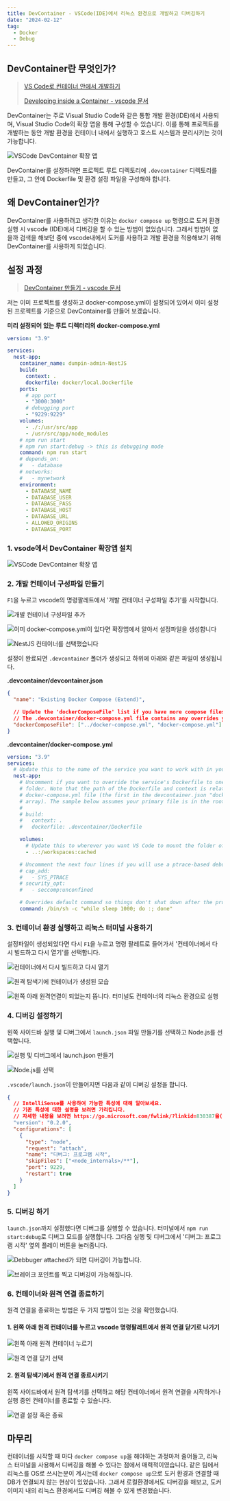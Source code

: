 ```yaml
---
title: DevContainer - VSCode(IDE)에서 리눅스 환경으로 개발하고 디버깅하기
date: "2024-02-12"
tag:
  - Docker
  - Debug
---
```


## DevContainer란 무엇인가?

> [VS Code로 컨테이너 안에서 개발하기](https://ssowonny.medium.com/vs-code%EB%A1%9C-%EC%BB%A8%ED%85%8C%EC%9D%B4%EB%84%88-%EC%95%88%EC%97%90%EC%84%9C-%EA%B0%9C%EB%B0%9C%ED%95%98%EA%B8%B0-d8ed0950d69a)
>
> [Developing inside a Container - vscode 문서](https://code.visualstudio.com/docs/devcontainers/containers)

DevContainer는 주로 Visual Studio Code와 같은 통합 개발 환경(IDE)에서 사용되며,
Visual Studio Code의 확장 앱을 통해 구성할 수 있습니다.
이를 통해 프로젝트를 개발하는 동안 개발 환경을 컨테이너 내에서 실행하고 호스트 시스템과 분리시키는 것이 가능합니다.

<!-- end -->

![VSCode DevContainer 확장 앱](https://github.com/Zamoca42/blog/assets/96982072/5752ba51-596b-4cde-a572-ec0e39f8e8ed)

DevContainer를 설정하려면 프로젝트 루트 디렉토리에 `.devcontainer` 디렉토리를 만들고,
그 안에 Dockerfile 및 환경 설정 파일을 구성해야 합니다.

## 왜 DevContainer인가?

DevContainer를 사용하려고 생각한 이유는 `docker compose up` 명령으로 도커 환경 실행 시
vscode (IDE)에서 디버깅을 할 수 있는 방법이 없었습니다.
그래서 방법이 없을까 검색을 해보던 중에 vscode내에서 도커를 사용하고 개발 환경을 적용해보기 위해 DevContainer를 사용하게 되었습니다.

## 설정 과정

> [DevContainer 만들기 - vscode 문서](https://code.visualstudio.com/docs/devcontainers/create-dev-container)

저는 이미 프로젝트를 생성하고 docker-compose.yml이 설정되어 있어서
이미 설정된 프로젝트를 기준으로 DevContainer를 만들어 보겠습니다.

**미리 설정되어 있는 루트 디렉터리의 docker-compose.yml**

```yaml
version: "3.9"

services:
  nest-app:
    container_name: dumpin-admin-NestJS
    build:
      context: .
      dockerfile: docker/local.Dockerfile
    ports:
      # app port
      - "3000:3000"
      # debugging port
      - "9229:9229"
    volumes:
      - ./:/usr/src/app
      - /usr/src/app/node_modules
    # npm run start
    # npm run start:debug -> this is debugging mode
    command: npm run start
    # depends_on:
    #   - database
    # networks:
    #   - mynetwork
    environment:
      - DATABASE_NAME
      - DATABASE_USER
      - DATABASE_PASS
      - DATABASE_HOST
      - DATABASE_URL
      - ALLOWED_ORIGINS
      - DATABASE_PORT
```

### 1. vsode에서 DevContainer 확장앱 설치

![VSCode DevContainer 확장 앱](https://github.com/Zamoca42/blog/assets/96982072/5752ba51-596b-4cde-a572-ec0e39f8e8ed)

### 2. 개발 컨테이너 구성파일 만들기

`F1`을 누르고 vscode의 명령팔레트에서 '개발 컨테이너 구성파일 추가'를 시작합니다.

![개발 컨테이너 구성파일 추가](https://github.com/Zamoca42/blog/assets/96982072/3fe0b87b-0e79-4561-9449-6098b40a4ea9)

![이미 docker-compose.yml이 있다면 확장앱에서 알아서 설정파일을 생성합니다](https://github.com/Zamoca42/blog/assets/96982072/2d6756de-507f-4a02-bf82-c8f611221f2f)

![NestJS 컨테이너를 선택했습니다](https://github.com/Zamoca42/blog/assets/96982072/2fd24bd5-5e79-48fb-9a0f-adfe86ff0eb7)

설정이 완료되면 `.devcontainer` 폴더가 생성되고 하위에 아래와 같은 파일이 생성됩니다.

**.devcontainer/devcontainer.json**

```json
{
  "name": "Existing Docker Compose (Extend)",

  // Update the 'dockerComposeFile' list if you have more compose files or use different names.
  // The .devcontainer/docker-compose.yml file contains any overrides you need/want to make.
  "dockerComposeFile": ["../docker-compose.yml", "docker-compose.yml"]
}
```

**.devcontainer/docker-compose.yml**

```yaml
version: "3.9"
services:
  # Update this to the name of the service you want to work with in your docker-compose.yml file
  nest-app:
    # Uncomment if you want to override the service's Dockerfile to one in the .devcontainer
    # folder. Note that the path of the Dockerfile and context is relative to the *primary*
    # docker-compose.yml file (the first in the devcontainer.json "dockerComposeFile"
    # array). The sample below assumes your primary file is in the root of your project.
    #
    # build:
    #   context: .
    #   dockerfile: .devcontainer/Dockerfile

    volumes:
      # Update this to wherever you want VS Code to mount the folder of your project
      - ..:/workspaces:cached

    # Uncomment the next four lines if you will use a ptrace-based debugger like C++, Go, and Rust.
    # cap_add:
    #   - SYS_PTRACE
    # security_opt:
    #   - seccomp:unconfined

    # Overrides default command so things don't shut down after the process ends.
    command: /bin/sh -c "while sleep 1000; do :; done"
```

### 3. 컨테이너 환경 실행하고 리눅스 터미널 사용하기

설정파일이 생성되었다면 다시 `F1`을 누르고 명령 팔레트로 들어가서 '컨테이너에서 다시 빌드하고 다시 열기'를 선택합니다.

![컨테이너에서 다시 빌드하고 다시 열기](https://github.com/Zamoca42/blog/assets/96982072/c526d910-a923-4987-a2d5-38d1b2376d51)

![원격 탐색기에 컨테이너가 생성된 모습](https://github.com/Zamoca42/blog/assets/96982072/48443c1f-6e06-4fd1-9c7f-a989bcd509ca)

![왼쪽 아래 원격연결이 되었는지 뜹니다. 터미널도 컨테이너의 리눅스 환경으로 실행](https://github.com/Zamoca42/blog/assets/96982072/2db5140c-f1d4-4c30-b734-67e20ea36e94)

### 4. 디버깅 설정하기

왼쪽 사이드바 실행 및 디버그에서 `launch.json` 파일 만들기를 선택하고 Node.js를 선택합니다.

![실행 및 디버그에서 launch.json 만들기](https://github.com/Zamoca42/blog/assets/96982072/fc3de268-94a3-4b87-8c14-59e2ae000511)

![Node.js를 선택](https://github.com/Zamoca42/blog/assets/96982072/25a848e3-94fb-4fff-bd9c-c66f0d9d605b)

`.vscode/launch.json`이 만들어지면 다음과 같이 디버깅 설정을 합니다.

```json
{
  // IntelliSense를 사용하여 가능한 특성에 대해 알아보세요.
  // 기존 특성에 대한 설명을 보려면 가리킵니다.
  // 자세한 내용을 보려면 https://go.microsoft.com/fwlink/?linkid=830387을(를) 방문하세요.
  "version": "0.2.0",
  "configurations": [
    {
      "type": "node",
      "request": "attach",
      "name": "디버그: 프로그램 시작",
      "skipFiles": ["<node_internals>/**"],
      "port": 9229,
      "restart": true
    }
  ]
}
```

### 5. 디버깅 하기

`launch.json`까지 설정했다면 디버그를 실행할 수 있습니다.
터미널에서 `npm run start:debug`로 디버그 모드를 실행합니다.
그다음 실행 및 디버그에서 '디버그: 프로그램 시작' 옆의 플레이 버튼을 눌러줍니다.

![Debbuger attached가 되면 디버깅이 가능합니다.](https://github.com/Zamoca42/blog/assets/96982072/cce43faa-86e3-430f-a664-e2e7859c738f)

![브레이크 포인트를 찍고 디버깅이 가능해집니다.](https://github.com/Zamoca42/blog/assets/96982072/a36031b7-6489-4b55-8ee6-e0f1307857f1)

### 6. 컨테이너와 원격 연결 종료하기

원격 연결을 종료하는 방법은 두 가지 방법이 있는 것을 확인했습니다.

#### 1. 왼쪽 아래 원격 컨테이너를 누르고 vscode 명령팔레트에서 원격 연결 닫기로 나가기

![왼쪽 아래 원격 컨테이너 누르기](https://github.com/Zamoca42/blog/assets/96982072/5588f9b5-746d-4158-8b52-ae8520fc32ca)

![원격 연결 닫기 선택](https://github.com/Zamoca42/blog/assets/96982072/d1efc0ac-7ba0-4a82-811b-3c392a681349)

#### 2. 원격 탐색기에서 원격 연결 종료시키기

왼쪽 사이드바에서 원격 탐색기를 선택하고 해당 컨테이너에서 원격 연결을 시작하거나 실행 중인 컨테이너를 종료할 수 있습니다.

![연결 설정 혹은 종료](https://github.com/Zamoca42/blog/assets/96982072/968baff4-4709-4162-b5a1-76ea85b671c9)

## 마무리

컨테이너를 시작할 때 마다 `docker compose up`을 해야하는 과정마저 줄어들고,
리눅스 터미널을 사용해서 디버깅을 해볼 수 있다는 점에서 매력적이였습니다.
같은 팀에서 리눅스를 OS로 쓰시는분이 계시는데 `docker compose up`으로 도커 환경과 연결할 때 DB가 연결되지 않는 현상이 있었습니다.
그래서 로컬환경에서도 디버깅을 해보고, 도커 이미지 내의 리눅스 환경에서도 디버깅 해볼 수 있게 번경했습니다.
